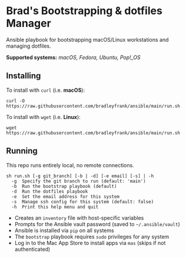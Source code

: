# Brad's Bootstrapping & dotfiles Manager

Ansible playbook for bootstrapping macOS/Linux workstations and managing dotfiles.

**Supported systems:** *macOS, Fedora, Ubuntu, Pop!_OS*

## Installing

To install with `curl` (i.e. **macOS**):

```shell
curl -O https://raw.githubusercontent.com/bradleyfrank/ansible/main/run.sh
```

To install with `wget` (i.e. **Linux**):

```shell
wget https://raw.githubusercontent.com/bradleyfrank/ansible/main/run.sh
```

## Running

This repo runs entirely local, no remote connections.

```text
sh run.sh [-g git_branch] [-b | -d] [-e email] [-s] | -h
  -g  Specify the git branch to run (default: 'main')
  -b  Run the bootstrap playbook (default)
  -d  Run the dotfiles playbook
  -e  Set the email address for this system
  -s  Manage ssh config for this system (default: false)
  -h  Print this help menu and quit
```

* Creates an `inventory` file with host-specific variables
* Prompts for the Ansible vault password (saved to `~/.ansible/vault`)
* Ansible is installed via `pip` on all systems
* The `bootstrap` playbook requires `sudo` privileges for any system
* Log in to the Mac App Store to install apps via `mas` (skips if not authenticated)
